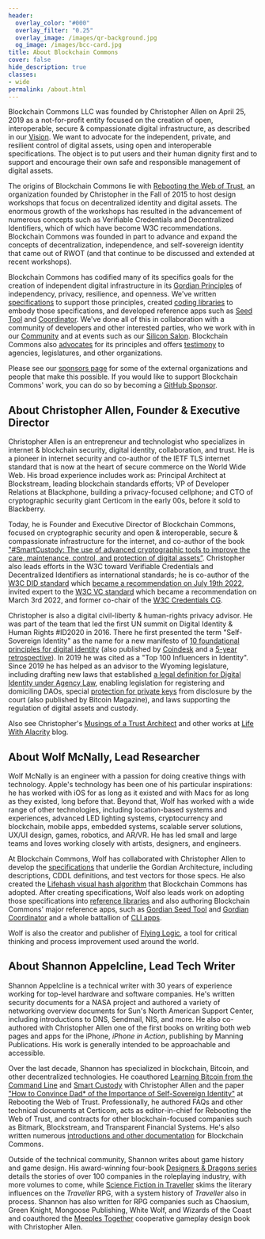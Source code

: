 ```yaml
---
header:
  overlay_color: "#000"
  overlay_filter: "0.25"
  overlay_image: /images/qr-background.jpg
  og_image: /images/bcc-card.jpg
title: About Blockchain Commons
cover: false
hide_description: true
classes:
- wide
permalink: /about.html
---
```


Blockchain Commons LLC was founded by Christopher Allen on April 25, 2019 as a not-for-profit entity focused on the creation of open, interoperable, secure & compassionate digital infrastructure, as described in our [Vision](https://www.blockchaincommons.com/vision.html). We want to advocate for the independent, private, and resilient control of digital assets, using open and interoperable specifications. The object is to put users and their human dignity first and to support and encourage their own safe and responsible management of digital assets. 

The origins of Blockchain Commons lie with [Rebooting the Web of Trust](https://www.weboftrust.info/), an organization founded by Christopher in the Fall of 2015 to host design workshops that focus on decentralized identity and digital assets. The enormous growth of the workshops has resulted in the advancement of numerous concepts such as Verifiable Credentials and Decentralized Identifiers, which of which have become W3C recommendations. Blockchain Commons was founded in part to advance and expand the concepts of decentralization, independence, and self-sovereign identity that came out of RWOT (and that continue to be discussed and extended at recent workshops).

Blockchain Commons has codified many of its specifics goals for the creation of independent digital infrastructure in its [Gordian Principles](https://github.com/BlockchainCommons/Gordian#gordian-principles) of independency, privacy, resilience, and openness. We've written [specifications](https://github.com/BlockchainCommons/Research/blob/master/README.md) to support those principles, created [coding libraries](https://github.com/BlockchainCommons/crypto-commons) to embody those specifications, and developed reference apps such as [Seed Tool](https://github.com/BlockchainCommons/GordianSeedTool-iOS) and [Coordinator](https://github.com/BlockchainCommons/iOS-GordianCoordinator). We've done all of this in collaboration with a community of developers and other interested parties, who we work with in our [Community](https://github.com/BlockchainCommons/Airgapped-Wallet-Community/discussions) and at events such as our [Silicon Salon](https://www.siliconsalon.info/). Blockchain Commons also [advocates](https://github.com/BlockchainCommons/law-and-advocacy) for its principles and offers [testimony](https://github.com/BlockchainCommons/Testimony) to agencies, legislatures, and other organizations.

Please see our [sponsors page](https://www.blockchaincommons.com/sponsors.html) for some of the external organizations and people that make this possible. If you would like to support Blockchain Commons' work, you can do so by becoming a [GitHub Sponsor](https://github.com/sponsors/BlockchainCommons).

## About Christopher Allen, Founder & Executive Director

Christopher Allen is an entrepreneur and technologist who specializes in internet & blockchain security, digital identity, collaboration, and trust. He is a pioneer in internet security and co-author of the IETF TLS internet standard that is now at the heart of secure commerce on the World Wide Web. His broad experience includes work as: Principal Architect at Blockstream, leading blockchain standards efforts; VP of Developer Relations at Blackphone, building a privacy-focused cellphone; and CTO of cryptographic security giant Certicom in the early 00s, before it sold to Blackberry.

Today, he is Founder and Executive Director of Blockchain Commons, focused on cryptographic security and open & interoperable, secure & compassionate infrastructure for the internet, and co-author of the book ["#SmartCustody: The use of advanced cryptographic tools to improve the care, maintenance, control, and protection of digital assets”](https://www.smartcustody.com/). Christopher also leads efforts in the W3C toward Verifiable Credentials and Decentralized Identifiers as international standards; he is co-author of the [W3C DID standard](https://www.w3.org/TR/did-core/) which [became a recommendation on July 19th 2022](https://www.blockchaincommons.com/specifications/DIDs-Ratified/), invited expert to the [W3C VC standard](https://www.w3.org/TR/vc-data-model/) which became a recommendation on March 3rd 2022, and former co-chair of the [W3C Credentials CG](https://www.w3.org/community/credentials/).

Christopher is also a digital civil-liberty & human-rights privacy advisor. He was part of the team that led the first UN summit on Digital Identity & Human Rights #ID2020 in 2016. There he first presented the term "Self-Sovereign Identity" as the name for a new manifesto of [10 foundational principles for digital identity](http://www.lifewithalacrity.com/2016/04/the-path-to-self-soverereign-identity.html) (also published by [Coindesk](https://www.coindesk.com/markets/2016/04/27/the-path-to-self-sovereign-identity/) and a [5-year retrospective](https://www.coindesk.com/policy/2021/04/26/self-sovereign-identity-5-years-on/)). In 2019 he was cited as a "Top 100 Influencers in Identity". Since 2019 he has helped as an advisor to the Wyoming legislature, including drafting new laws that established [a legal definition for Digital Identity under Agency Law](https://www.blockchaincommons.com/articles/Principal-Authority/), enabling legislation for registering and domiciling DAOs, special [protection for private keys](https://www.blockchaincommons.com/articles/Private-Key-Disclosure/) from disclosure by the court (also published by Bitcoin Magazine), and laws supporting the regulation of digital assets and custody.

Also see Christopher's [Musings of a Trust Architect](/musings.html) and other works at [Life With Alacrity](https://www.LifeWithAlacrity.com) blog.

## About Wolf McNally, Lead Researcher

Wolf McNally is an engineer with a passion for doing creative things with technology. Apple's technology has been one of his particular inspirations: he has worked with iOS for as long as it existed and with Macs for as long as they existed, long before that. Beyond that, Wolf has worked with a wide range of other technologies, including location-based systems and experiences, advanced LED lighting systems, cryptocurrency and blockchain, mobile apps, embedded systems, scalable server solutions, UX/UI design, games, robotics, and AR/VR. He has led small and large teams and loves working closely with artists, designers, and engineers.

At Blockchain Commons, Wolf has collaborated with Christopher Allen to develop the [specifications](https://github.com/BlockchainCommons/Research#readme) that underlie the Gordian Architecture, including descriptions, CDDL definitions, and test vectors for those specs. He also created the [Lifehash visual hash algorithm](https://wolfmcnally.com/189/lifehash-visual-hash-blockchain-commons/) that Blockchain Commons has adopted. After creating specifications, Wolf also leads work on adopting those specifications into [reference libraries](https://github.com/BlockchainCommons/crypto-commons#gordian-reference-libraries) and also authoring Blockchain Commons' major reference apps, such as [Gordian Seed Tool](https://github.com/BlockchainCommons/GordianSeedTool-iOS) and [Gordian Coordinator](https://github.com/BlockchainCommons/iOS-GordianCoordinator) and a whole battallion of [CLI apps](https://github.com/BlockchainCommons/iOS-GordianCoordinator).

Wolf is also the creator and publisher of [Flying Logic](https://flyinglogic.com/), a tool for critical thinking and process improvement used around the world.

## About Shannon Appelcline, Lead Tech Writer

Shannon Appelcline is a technical writer with 30 years of experience working for top-level hardware and software companies. He's written security documents for a NASA project and authored a variety of networking overview documents for Sun's North American Support Center, including introductions to DNS, Sendmail, NIS, and more. He also co-authored with Christopher Allen one of the first books on writing both web pages and apps for the iPhone, _iPhone in Action_, publishing by Manning Publications.
His work is generally intended to be approachable and accessible.

Over the last decade, Shannon has specialized in blockchain, Bitcoin, and other decentralized technologies. He coauthored [Learning Bitcoin from the Command Line](https://github.com/BlockchainCommons/Learning-Bitcoin-from-the-Command-Line#readme) and [Smart Custody](https://www.smartcustody.com/#the-book) with Christopher Allen and the paper ["How to Convince Dad* of the Importance of Self-Sovereign Identity"](https://nbviewer.org/github/WebOfTrustInfo/rwot7/blob/master/final-documents/convincing-dad.pdf) at Rebooting the Web of Trust. Professionally, he authored FAQs and other technical documents at Certicom, acts as editor-in-chief for Rebooting the Web of Trust, and contracts for other blockchain-focused companies such as Bitmark, Blockstream, and Transparent Financial Systems.  He's also written numerous [introductions and other documentation](https://github.com/BlockchainCommons/crypto-commons/blob/master/Docs/README.md) for Blockchain Commons.

Outside of the technical community, Shannon writes about game history and game design. His award-winning four-book [Designers & Dragons series](https://www.drivethrurpg.com/product/141205/Designers--Dragons-The-Complete-Set-BUNDLE) details the stories of over 100 companies in the roleplaying industry, with more volumes to come, while [Science Fiction in Traveller](https://www.amazon.com/Science-Fiction-Traveller-Readers-Role-Playing-ebook/dp/B01DFMOB0Y) skims the literary influences on the _Traveller_ RPG, with a system history of _Traveller_ also in process. Shannon has also written for RPG companies such as Chaosium, Green Knight, Mongoose Publishing, White Wolf, and Wizards of the Coast and coauthored the [Meeples Together](https://www.meeplestogether.com/) cooperative gameplay design book with Christopher Allen.
